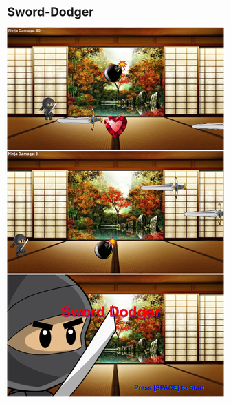 # Sword-Dodger

<img src = "https://github.com/cenriquez8672/Sword-Dodger/blob/master/Game%20Pictures/During%201.png">
<img src = "https://github.com/cenriquez8672/Sword-Dodger/blob/master/Game%20Pictures/During%202.png">
<img src = "https://github.com/cenriquez8672/Sword-Dodger/blob/master/Game%20Pictures/Start%20Up.png">
